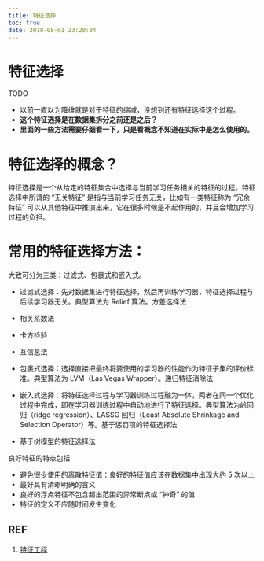 ```yaml
---
title: 特征选择
toc: true
date: 2018-08-01 23:20:04
---
```

# 特征选择


TODO

* 以前一直以为降维就是对于特征的缩减，没想到还有特征选择这个过程。
* **这个特征选择是在数据集拆分之前还是之后？**
* **里面的一些方法需要仔细看一下，只是看概念不知道在实际中是怎么使用的。**



# 特征选择的概念？


特征选择是一个从给定的特征集合中选择与当前学习任务相关的特征的过程。特征选择中所谓的 “无关特征” 是指与当前学习任务无关，比如有一类特征称为 “冗余特征” 可以从其他特征中推演出来，它在很多时候是不起作用的，并且会增加学习过程的负担。


# 常用的特征选择方法：


大致可分为三类：过滤式、包裹式和嵌入式。




* 过滤式选择：先对数据集进行特征选择，然后再训练学习器，特征选择过程与后续学习器无关。典型算法为 Relief 算法。方差选择法


* 相关系数法


* 卡方检验


* 互信息法


* 包裹式选择：选择直接把最终将要使用的学习器的性能作为特征子集的评价标准。典型算法为 LVM（Las Vegas Wrapper）。递归特征消除法


* 嵌入式选择：将特征选择过程与学习器训练过程融为一体，两者在同一个优化过程中完成，即在学习器训练过程中自动地进行了特征选择。典型算法为岭回归（ridge regression）、LASSO 回归（Least Absolute Shrinkage and Selection Operator）等。基于惩罚项的特征选择法


* 基于树模型的特征选择法


良好特征的特点包括

* 避免很少使用的离散特征值：良好的特征值应该在数据集中出现大约 5 次以上
* 最好具有清晰明确的含义
* 良好的浮点特征不包含超出范围的异常断点或 “神奇” 的值
* 特征的定义不应随时间发生变化














## REF

1. [特征工程](https://feisky.xyz/machine-learning/basic/feature-engineering.html)
